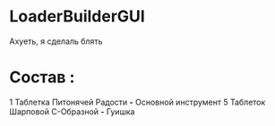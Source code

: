 # LoaderBuilderGUI
Ахуеть, я сделаль блять

#  Состав :
1 Таблетка Питонячей Радости **-** Основной инструмент
5 Таблеток Шарповой С-Образной **-** Гуишка
